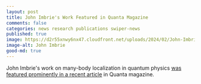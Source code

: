 ```yaml
---
layout: post
title: John Imbrie's Work Featured in Quanta Magazine
comments: false
categories: news research publications swiper-news
published: true
image: https://d2r55xnwy6nx47.cloudfront.net/uploads/2024/02/John-Imbrie-BY-Dallas-Pitt.webp
image-alt: John Imbrie
good-md: true
---
```


John Imbrie's work on many-body localization in quantum physics [was featured prominently in a recent article](https://www.quantamagazine.org/a-quantum-trick-implied-eternal-stability-now-its-falling-apart-20240226/) in Quanta magazine.
